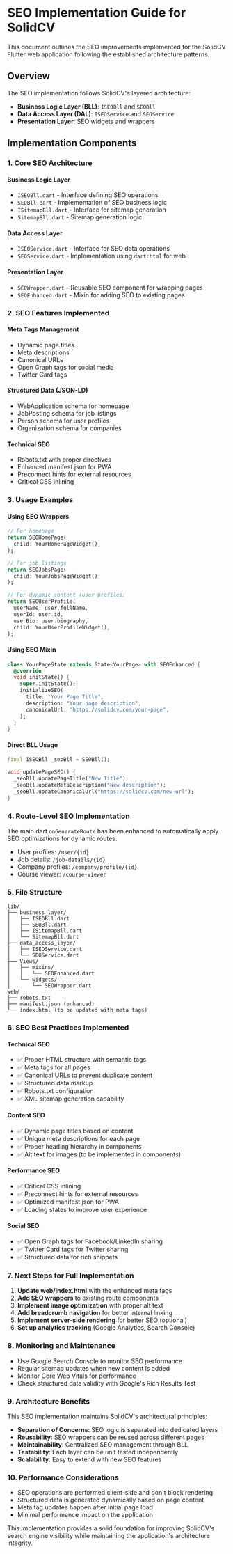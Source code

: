 # SEO Implementation Guide for SolidCV

This document outlines the SEO improvements implemented for the SolidCV Flutter web application following the established architecture patterns.

## Overview

The SEO implementation follows SolidCV's layered architecture:
- **Business Logic Layer (BLL)**: `ISEOBll` and `SEOBll`
- **Data Access Layer (DAL)**: `ISEOService` and `SEOService`
- **Presentation Layer**: SEO widgets and wrappers

## Implementation Components

### 1. Core SEO Architecture

#### Business Logic Layer
- `ISEOBll.dart` - Interface defining SEO operations
- `SEOBll.dart` - Implementation of SEO business logic
- `ISitemapBll.dart` - Interface for sitemap generation
- `SitemapBll.dart` - Sitemap generation logic

#### Data Access Layer
- `ISEOService.dart` - Interface for SEO data operations
- `SEOService.dart` - Implementation using `dart:html` for web

#### Presentation Layer
- `SEOWrapper.dart` - Reusable SEO component for wrapping pages
- `SEOEnhanced.dart` - Mixin for adding SEO to existing pages

### 2. SEO Features Implemented

#### Meta Tags Management
- Dynamic page titles
- Meta descriptions
- Canonical URLs
- Open Graph tags for social media
- Twitter Card tags

#### Structured Data (JSON-LD)
- WebApplication schema for homepage
- JobPosting schema for job listings
- Person schema for user profiles
- Organization schema for companies

#### Technical SEO
- Robots.txt with proper directives
- Enhanced manifest.json for PWA
- Preconnect hints for external resources
- Critical CSS inlining

### 3. Usage Examples

#### Using SEO Wrappers
```dart
// For homepage
return SEOHomePage(
  child: YourHomePageWidget(),
);

// For job listings
return SEOJobsPage(
  child: YourJobsPageWidget(),
);

// For dynamic content (user profiles)
return SEOUserProfile(
  userName: user.fullName,
  userId: user.id,
  userBio: user.biography,
  child: YourUserProfileWidget(),
);
```

#### Using SEO Mixin
```dart
class YourPageState extends State<YourPage> with SEOEnhanced {
  @override
  void initState() {
    super.initState();
    initializeSEO(
      title: "Your Page Title",
      description: "Your page description",
      canonicalUrl: "https://solidcv.com/your-page",
    );
  }
}
```

#### Direct BLL Usage
```dart
final ISEOBll _seoBll = SEOBll();

void updatePageSEO() {
  _seoBll.updatePageTitle("New Title");
  _seoBll.updateMetaDescription("New description");
  _seoBll.updateCanonicalUrl("https://solidcv.com/new-url");
}
```

### 4. Route-Level SEO Implementation

The main.dart `onGenerateRoute` has been enhanced to automatically apply SEO optimizations for dynamic routes:

- User profiles: `/user/{id}`
- Job details: `/job-details/{id}`
- Company profiles: `/company/profile/{id}`
- Course viewer: `/course-viewer`

### 5. File Structure

```
lib/
├── business_layer/
│   ├── ISEOBll.dart
│   ├── SEOBll.dart
│   ├── ISitemapBll.dart
│   └── SitemapBll.dart
├── data_access_layer/
│   ├── ISEOService.dart
│   └── SEOService.dart
├── Views/
│   ├── mixins/
│   │   └── SEOEnhanced.dart
│   └── widgets/
│       └── SEOWrapper.dart
web/
├── robots.txt
├── manifest.json (enhanced)
└── index.html (to be updated with meta tags)
```

### 6. SEO Best Practices Implemented

#### Technical SEO
- ✅ Proper HTML structure with semantic tags
- ✅ Meta tags for all pages
- ✅ Canonical URLs to prevent duplicate content
- ✅ Structured data markup
- ✅ Robots.txt configuration
- ✅ XML sitemap generation capability

#### Content SEO
- ✅ Dynamic page titles based on content
- ✅ Unique meta descriptions for each page
- ✅ Proper heading hierarchy in components
- ✅ Alt text for images (to be implemented in components)

#### Performance SEO
- ✅ Critical CSS inlining
- ✅ Preconnect hints for external resources
- ✅ Optimized manifest.json for PWA
- ✅ Loading states to improve user experience

#### Social SEO
- ✅ Open Graph tags for Facebook/LinkedIn sharing
- ✅ Twitter Card tags for Twitter sharing
- ✅ Structured data for rich snippets

### 7. Next Steps for Full Implementation

1. **Update web/index.html** with the enhanced meta tags
2. **Add SEO wrappers** to existing route components
3. **Implement image optimization** with proper alt text
4. **Add breadcrumb navigation** for better internal linking
5. **Implement server-side rendering** for better SEO (optional)
6. **Set up analytics tracking** (Google Analytics, Search Console)

### 8. Monitoring and Maintenance

- Use Google Search Console to monitor SEO performance
- Regular sitemap updates when new content is added
- Monitor Core Web Vitals for performance
- Check structured data validity with Google's Rich Results Test

### 9. Architecture Benefits

This SEO implementation maintains SolidCV's architectural principles:

- **Separation of Concerns**: SEO logic is separated into dedicated layers
- **Reusability**: SEO wrappers can be reused across different pages
- **Maintainability**: Centralized SEO management through BLL
- **Testability**: Each layer can be unit tested independently
- **Scalability**: Easy to extend with new SEO features

### 10. Performance Considerations

- SEO operations are performed client-side and don't block rendering
- Structured data is generated dynamically based on page content
- Meta tag updates happen after initial page load
- Minimal performance impact on the application

This implementation provides a solid foundation for improving SolidCV's search engine visibility while maintaining the application's architecture integrity.
